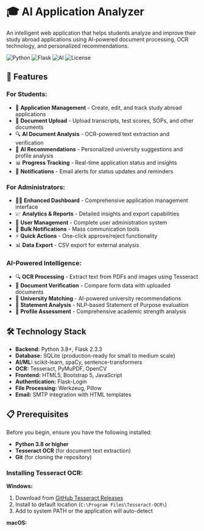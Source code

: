 # 🎓 AI Application Analyzer

An intelligent web application that helps students analyze and improve their study abroad applications using AI-powered document processing, OCR technology, and personalized recommendations.

![Python](https://img.shields.io/badge/Python-3.8+-blue.svg)
![Flask](https://img.shields.io/badge/Flask-2.3.3-green.svg)
![AI](https://img.shields.io/badge/AI-Powered-purple.svg)
![License](https://img.shields.io/badge/License-MIT-yellow.svg)

## 🌟 Features

### **For Students:**
- 📝 **Application Management** - Create, edit, and track study abroad applications
- 📄 **Document Upload** - Upload transcripts, test scores, SOPs, and other documents
- 🔍 **AI Document Analysis** - OCR-powered text extraction and verification
- 🤖 **AI Recommendations** - Personalized university suggestions and profile analysis
- 📊 **Progress Tracking** - Real-time application status and insights
- 📧 **Notifications** - Email alerts for status updates and reminders

### **For Administrators:**
- 👨‍💼 **Enhanced Dashboard** - Comprehensive application management interface
- 📈 **Analytics & Reports** - Detailed insights and export capabilities
- 👥 **User Management** - Complete user administration system
- 📢 **Bulk Notifications** - Mass communication tools
- ⚡ **Quick Actions** - One-click approve/reject functionality
- 📊 **Data Export** - CSV export for external analysis

### **AI-Powered Intelligence:**
- 🔍 **OCR Processing** - Extract text from PDFs and images using Tesseract
- 🎯 **Document Verification** - Compare form data with uploaded documents
- 🏫 **University Matching** - AI-powered university recommendations
- 📝 **Statement Analysis** - NLP-based Statement of Purpose evaluation
- 🎨 **Profile Assessment** - Comprehensive academic strength analysis

## 🛠️ Technology Stack

- **Backend:** Python 3.8+, Flask 2.3.3
- **Database:** SQLite (production-ready for small to medium scale)
- **AI/ML:** scikit-learn, spaCy, sentence-transformers
- **OCR:** Tesseract, PyMuPDF, OpenCV
- **Frontend:** HTML5, Bootstrap 5, JavaScript
- **Authentication:** Flask-Login
- **File Processing:** Werkzeug, Pillow
- **Email:** SMTP integration with HTML templates

## 📋 Prerequisites

Before you begin, ensure you have the following installed:

- **Python 3.8 or higher**
- **Tesseract OCR** (for document text extraction)
- **Git** (for cloning the repository)

### Installing Tesseract OCR:

**Windows:**
1. Download from [GitHub Tesseract Releases](https://github.com/UB-Mannheim/tesseract/wiki)
2. Install to default location (`C:\Program Files\Tesseract-OCR\`)
3. Add to system PATH or the application will auto-detect

**macOS:**
